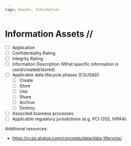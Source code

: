 ```yaml
---
tags: Assets, Information
---
```


# Information Assets //

- [ ] Application
- [ ] Confidentiality Rating
- [ ] Integrity Rating
- [ ] Information Description (What specific information is used/created/stored)
- [ ] Applicable data lifecycle phases (CSUSAD)
  - [ ] Create
  - [ ] Store
  - [ ] Use
  - [ ] Share
  - [ ] Archive
  - [ ] Destroy
- [ ] Associted business processes
- [ ] Applicable regulatory jurisdictions (e.g. PCI-DSS, HIPAA)

Additional resources: 
- https://ccsp.alukos.com/concepts/data/data-lifecycle/
